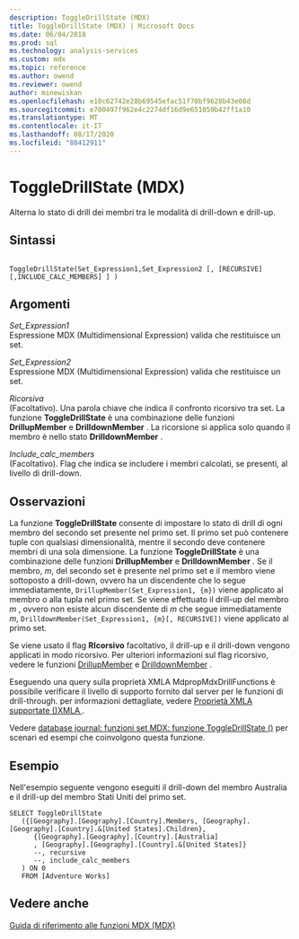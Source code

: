 ```yaml
---
description: ToggleDrillState (MDX)
title: ToggleDrillState (MDX) | Microsoft Docs
ms.date: 06/04/2018
ms.prod: sql
ms.technology: analysis-services
ms.custom: mdx
ms.topic: reference
ms.author: owend
ms.reviewer: owend
author: minewiskan
ms.openlocfilehash: e10c62742e28b69545efac51f70bf9628b43e08d
ms.sourcegitcommit: e700497f962e4c2274df16d9e651059b42ff1a10
ms.translationtype: MT
ms.contentlocale: it-IT
ms.lasthandoff: 08/17/2020
ms.locfileid: "88412911"
---
```

# <a name="toggledrillstate-mdx"></a>ToggleDrillState (MDX)


  Alterna lo stato di drill dei membri tra le modalità di drill-down e drill-up.  
  
## <a name="syntax"></a>Sintassi  
  
```  
  
ToggleDrillState(Set_Expression1,Set_Expression2 [, [RECURSIVE] [,INCLUDE_CALC_MEMBERS] ] )  
```  
  
## <a name="arguments"></a>Argomenti  
 *Set_Expression1*  
 Espressione MDX (Multidimensional Expression) valida che restituisce un set.  
  
 *Set_Expression2*  
 Espressione MDX (Multidimensional Expression) valida che restituisce un set.  
  
 *Ricorsiva*  
 (Facoltativo). Una parola chiave che indica il confronto ricorsivo tra set. La funzione **ToggleDrillState** è una combinazione delle funzioni **DrillupMember** e **DrilldownMember** . La ricorsione si applica solo quando il membro è nello stato **DrilldownMember** .  
  
 *Include_calc_members*  
 (Facoltativo). Flag che indica se includere i membri calcolati, se presenti, al livello di drill-down.  
  
## <a name="remarks"></a>Osservazioni  
 La funzione **ToggleDrillState** consente di impostare lo stato di drill di ogni membro del secondo set presente nel primo set. Il primo set può contenere tuple con qualsiasi dimensionalità, mentre il secondo deve contenere membri di una sola dimensione. La funzione **ToggleDrillState** è una combinazione delle funzioni **DrillupMember** e **DrilldownMember** . Se il membro, *m*, del secondo set è presente nel primo set e il membro viene sottoposto a drill-down, ovvero ha un discendente che lo segue immediatamente, `DrillupMember(Set_Expression1, {m})` viene applicato al membro o alla tupla nel primo set. Se viene effettuato il drill-up del membro *m* , ovvero non esiste alcun discendente di *m* che segue immediatamente *m*, `DrilldownMember(Set_Expression1, {m}[, RECURSIVE])` viene applicato al primo set.  
  
 Se viene usato il flag **RIcorsivo** facoltativo, il drill-up e il drill-down vengono applicati in modo ricorsivo. Per ulteriori informazioni sul flag ricorsivo, vedere le funzioni [DrillupMember](../mdx/drillupmember-mdx.md) e [DrilldownMember](../mdx/drilldownmember-mdx.md) .  
  
 Eseguendo una query sulla proprietà XMLA MdpropMdxDrillFunctions è possibile verificare il livello di supporto fornito dal server per le funzioni di drill-through. per informazioni dettagliate, vedere [Proprietà XMLA supportate &#40;&#41;XMLA ](https://docs.microsoft.com/analysis-services/xmla/xml-elements-properties/propertylist-element-supported-xmla-properties) .  
  
 Vedere [database journal: funzioni set MDX: funzione ToggleDrillState ()](https://go.microsoft.com/fwlink/?LinkId=517759) per scenari ed esempi che coinvolgono questa funzione.  
  
## <a name="example"></a>Esempio  
 Nell'esempio seguente vengono eseguiti il drill-down del membro Australia e il drill-up del membro Stati Uniti del primo set.  
  
```  
SELECT ToggleDrillState  
   ({[Geography].[Geography].[Country].Members, [Geography].[Geography].[Country].&[United States].Children},  
      {[Geography].[Geography].[Country].[Australia]  
      , [Geography].[Geography].[Country].&[United States]}  
      --, recursive  
      --, include_calc_members  
   ) ON 0  
   FROM [Adventure Works]  
```  
  
## <a name="see-also"></a>Vedere anche  
 [Guida di riferimento alle funzioni MDX &#40;MDX&#41;](../mdx/mdx-function-reference-mdx.md)  
  
  
